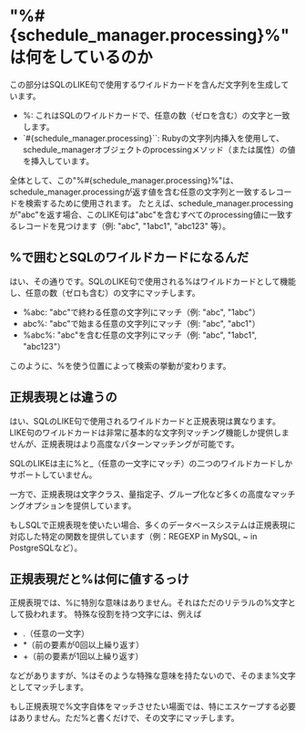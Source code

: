 # "%#{schedule_manager.processing}%" は何をしているのか

この部分はSQLのLIKE句で使用するワイルドカードを含んだ文字列を生成しています。

- %: これはSQLのワイルドカードで、任意の数（ゼロを含む）の文字と一致します。
- `#{schedule_manager.processing}``: Rubyの文字列内挿入を使用して、schedule_managerオブジェクトのprocessingメソッド（または属性）の値を挿入しています。

全体として、この"%#{schedule_manager.processing}%"は、schedule_manager.processingが返す値を含む任意の文字列と一致するレコードを検索するために使用されます。
たとえば、schedule_manager.processingが"abc"を返す場合、このLIKE句は"abc"を含むすべてのprocessing値に一致するレコードを見つけます（例: "abc", "1abc1", "abc123" 等）。

## %で囲むとSQLのワイルドカードになるんだ

はい、その通りです。SQLのLIKE句で使用される%はワイルドカードとして機能し、任意の数（ゼロも含む）の文字にマッチします。

- %abc: "abc"で終わる任意の文字列にマッチ（例: "abc", "1abc"）
- abc%: "abc"で始まる任意の文字列にマッチ（例: "abc", "abc1"）
- %abc%: "abc"を含む任意の文字列にマッチ（例: "abc", "1abc1", "abc123"）

このように、%を使う位置によって検索の挙動が変わります。

## 正規表現とは違うの

はい、SQLのLIKE句で使用されるワイルドカードと正規表現は異なります。LIKE句のワイルドカードは非常に基本的な文字列マッチング機能しか提供しませんが、正規表現はより高度なパターンマッチングが可能です。

SQLのLIKEは主に%と_（任意の一文字にマッチ）の二つのワイルドカードしかサポートしていません。

一方で、正規表現は文字クラス、量指定子、グループ化など多くの高度なマッチングオプションを提供しています。

もしSQLで正規表現を使いたい場合、多くのデータベースシステムは正規表現に対応した特定の関数を提供しています（例：REGEXP in MySQL, ~ in PostgreSQLなど）。

## 正規表現だと%は何に値するっけ

正規表現では、%に特別な意味はありません。それはただのリテラルの%文字として扱われます。
特殊な役割を持つ文字には、例えば

- .（任意の一文字）
- *（前の要素が0回以上繰り返す）
- +（前の要素が1回以上繰り返す）

などがありますが、%はそのような特殊な意味を持たないので、そのまま%文字としてマッチします。

もし正規表現で%文字自体をマッチさせたい場面では、特にエスケープする必要はありません。ただ%と書くだけで、その文字にマッチします。
